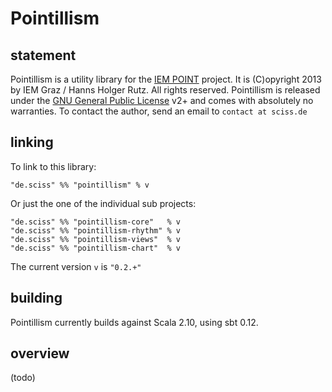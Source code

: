 # Pointillism

## statement

Pointillism is a utility library for the [IEM POINT](http://point.kug.ac.at/) project. It is (C)opyright 2013 by IEM Graz / Hanns Holger Rutz. All rights reserved. Pointillism is released under the [GNU General Public License](https://raw.github.com/iem-projects/Pointillism/master/LICENSE) v2+ and comes with absolutely no warranties. To contact the author, send an email to `contact at sciss.de`

## linking

To link to this library:

    "de.sciss" %% "pointillism" % v

Or just the one of the individual sub projects:

    "de.sciss" %% "pointillism-core"   % v
    "de.sciss" %% "pointillism-rhythm" % v
    "de.sciss" %% "pointillism-views"  % v
    "de.sciss" %% "pointillism-chart"  % v

The current version `v` is `"0.2.+"`

## building

Pointillism currently builds against Scala 2.10, using sbt 0.12.

## overview

(todo)


